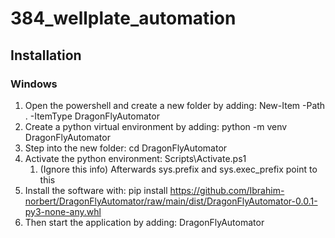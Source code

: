 # 384_wellplate_automation

## Installation
### Windows
1. Open the powershell and create a new folder by adding: New-Item -Path . -ItemType DragonFlyAutomator
2. Create a python virtual environment by adding: python -m venv DragonFlyAutomator
3. Step into the new folder: cd DragonFlyAutomator
4. Activate the python environment: Scripts\Activate.ps1 
     1. (Ignore this info) Afterwards sys.prefix and sys.exec_prefix point to this
5. Install the software with: pip install https://github.com/Ibrahim-norbert/DragonFlyAutomator/raw/main/dist/DragonFlyAutomator-0.0.1-py3-none-any.whl
6. Then start the application by adding: DragonFlyAutomator

